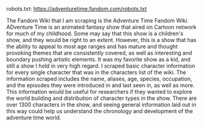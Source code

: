 robots.txt: https://adventuretime.fandom.com/robots.txt

The Fandom Wiki that I am scraping is the Adventure Time Fandom Wiki. ADventure Time is an animated fantasy show that aired on Cartoon network for much of my childhood. Some may say that this show is a children's show, and they would be right to an extent. However, this is a show that has the ability to appeal to most age ranges and has mature and thought provoking themes that are consistently covered, as well as interesting and boundary pushing artistic elements. It was my favorite show as a kid, and still a show I hold in very high regard. I scraped basic character information for every single character that was in the characters list of the wiki. The information scraped includes the name, aliases, age, species, occupation, and the episodes they were introduced in and last seen in, as well as more. This information would be useful for researchers if they wanted to explore the world building and distribution of character types in the show. There are over 1300 characters in the show, and seeing general information laid out in this way could help us understand the chronology and development of the adventure time world. 

